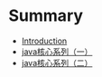 # Summary

* [Introduction](README.md)
* [java核心系列（一）](chapter1.md)
* [java核心系列（二）](javahe-xin-xi-lie-ff08-er-ff09.md)

